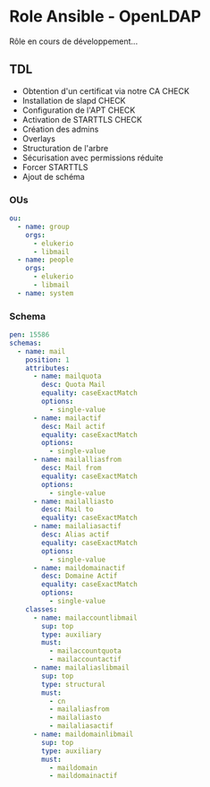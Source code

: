# Role Ansible - OpenLDAP

Rôle en cours de développement...

## TDL

- Obtention d'un certificat via notre CA    CHECK
- Installation de slapd    CHECK
- Configuration de l'APT    CHECK
- Activation de STARTTLS    CHECK
- Création des admins
- Overlays
- Structuration de l'arbre
- Sécurisation avec permissions réduite
- Forcer STARTTLS
- Ajout de schéma

### OUs
```yaml
ou:
  - name: group
    orgs:
      - elukerio
      - libmail
  - name: people
    orgs:
      - elukerio
      - libmail
  - name: system
```

### Schema
```yaml
pen: 15586
schemas:
  - name: mail
    position: 1
    attributes:
      - name: mailquota
        desc: Quota Mail
        equality: caseExactMatch
        options:
          - single-value
      - name: mailactif
        desc: Mail actif
        equality: caseExactMatch
        options:
          - single-value
      - name: mailalliasfrom
        desc: Mail from
        equality: caseExactMatch
        options:
          - single-value
      - name: mailalliasto
        desc: Mail to
        equality: caseExactMatch
      - name: mailaliasactif
        desc: Alias actif
        equality: caseExactMatch
        options:
          - single-value
      - name: maildomainactif
        desc: Domaine Actif
        equality: caseExactMatch
        options:
          - single-value
    classes:
      - name: mailaccountlibmail
        sup: top
        type: auxiliary
        must:
          - mailaccountquota
          - mailaccountactif
      - name: mailaliaslibmail
        sup: top
        type: structural
        must:
          - cn
          - mailaliasfrom
          - mailaliasto
          - mailaliasactif
      - name: maildomainlibmail
        sup: top
        type: auxiliary
        must:
          - maildomain
          - maildomainactif
```
